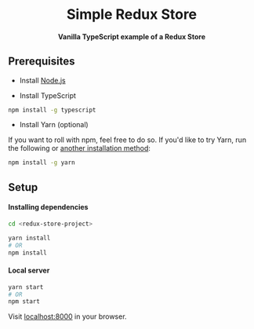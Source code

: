 <h1 align="center">Simple Redux Store</h1>
<h4 align="center">Vanilla TypeScript example of a Redux Store</h4>


## Prerequisites

- Install [Node.js](https://nodejs.org/en/download/)

- Install TypeScript

```bash
npm install -g typescript
```

- Install Yarn (optional)

If you want to roll with npm, feel free to do so. If you'd like to try Yarn, run the following or [another installation method](https://yarnpkg.com/lang/en/docs/install/):

```bash
npm install -g yarn
```

## Setup

#### Installing dependencies

```bash
cd <redux-store-project>

yarn install
# OR
npm install
```

#### Local server

```bash
yarn start
# OR
npm start
```

Visit [localhost:8000](localhost:8000) in your browser.

